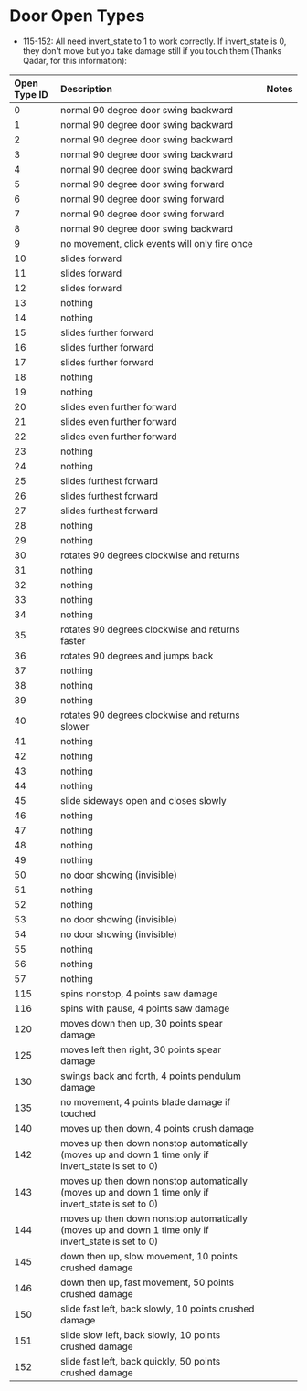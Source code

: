 # Door Open Types

* 115-152: All need invert_state to 1 to work correctly. If invert_state is 0, they don't move but you take damage still if you touch them (Thanks Qadar, for this information):

| **Open Type ID** | **Description** | **Notes** |
| :--- | :--- | :--- |
| 0 | normal 90 degree door swing backward |  |
| 1 | normal 90 degree door swing backward |  |
| 2 | normal 90 degree door swing backward |  |
| 3 | normal 90 degree door swing backward |  |
| 4 | normal 90 degree door swing backward |  |
| 5 | normal 90 degree door swing forward |  |
| 6 | normal 90 degree door swing forward |  |
| 7 | normal 90 degree door swing forward |  |
| 8 | normal 90 degree door swing backward |  |
| 9 | no movement, click events will only fire once  |  |
| 10 | slides forward |  |
| 11 | slides forward |  |
| 12 | slides forward |  |
| 13 | nothing |  |
| 14 | nothing |  |
| 15 | slides further forward |  |
| 16 | slides further forward |  |
| 17 | slides further forward |  |
| 18 | nothing |  |
| 19 | nothing |  |
| 20 | slides even further forward |  |
| 21 | slides even further forward |  |
| 22 | slides even further forward |  |
| 23 | nothing |  |
| 24 | nothing |  |
| 25 | slides furthest forward |  |
| 26 | slides furthest forward |  |
| 27 | slides furthest forward |  |
| 28 | nothing |  |
| 29 | nothing |  |
| 30 | rotates 90 degrees clockwise and returns |  |
| 31 | nothing |  |
| 32 | nothing |  |
| 33 | nothing |  |
| 34 | nothing |  |
| 35 | rotates 90 degrees clockwise and returns faster |  |
| 36 | rotates 90 degrees and jumps back |  |
| 37 | nothing |  |
| 38 | nothing |  |
| 39 | nothing |  |
| 40 | rotates 90 degrees clockwise and returns slower |  |
| 41 | nothing |  |
| 42 | nothing |  |
| 43 | nothing |  |
| 44 | nothing |  |
| 45 | slide sideways open and closes slowly |  |
| 46 | nothing |  |
| 47 | nothing |  |
| 48 | nothing |  |
| 49 | nothing |  |
| 50 | no door showing (invisible) |  |
| 51 | nothing |  |
| 52 | nothing |  |
| 53 | no door showing (invisible) |  |
| 54 | no door showing (invisible) |  |
| 55 | nothing |  |
| 56 | nothing |  |
| 57 | nothing |  |
| 115 | spins nonstop, 4 points saw damage |  |
| 116 | spins with pause, 4 points saw damage |  |
| 120 | moves down then up, 30 points spear damage |  |
| 125 | moves left then right, 30 points spear damage |  |
| 130 | swings back and forth, 4 points pendulum damage |  |
| 135 | no movement, 4 points blade damage if touched |  |
| 140 | moves up then down, 4 points crush damage |  |
| 142 | moves up then down nonstop automatically (moves up and down 1 time only if invert_state is set to 0) |  |
| 143 | moves up then down nonstop automatically (moves up and down 1 time only if invert_state is set to 0) |  |
| 144 | moves up then down nonstop automatically (moves up and down 1 time only if invert_state is set to 0) |  |
| 145 | down then up, slow movement, 10 points crushed damage |  |
| 146 | down then up, fast movement, 50 points crushed damage |  |
| 150 | slide fast left, back slowly, 10 points crushed damage |  |
| 151 | slide slow left, back slowly, 10 points crushed damage |  |
| 152 | slide fast left, back quickly, 50 points crushed damage |  |

